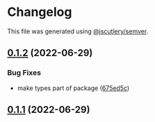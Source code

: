 # Changelog

This file was generated using [@jscutlery/semver](https://github.com/jscutlery/semver).

## [0.1.2](https://github.com/jmchambers/nxpractice99/compare/v0.1.1...v0.1.2) (2022-06-29)


### Bug Fixes

* make types part of package ([675ed5c](https://github.com/jmchambers/nxpractice99/commit/675ed5c738c138d911ac3f6cff086f343f585527))

## [0.1.1](https://github.com/jmchambers/nxpractice99/compare/v0.1.0...v0.1.1) (2022-06-29)
